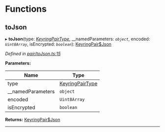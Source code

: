 

# Functions

<a id="tojson"></a>

##  toJson

▸ **toJson**(type: *[KeyringPairType](_types_.md#keyringpairtype)*, __namedParameters: *`object`*, encoded: *`Uint8Array`*, isEncrypted: *`boolean`*): [KeyringPair$Json](_types_.md#keyringpair_json)

*Defined in [pair/toJson.ts:15](https://github.com/polkadot-js/common/blob/815fdc7/packages/keyring/src/pair/toJson.ts#L15)*

**Parameters:**

| Name | Type |
| ------ | ------ |
| type | [KeyringPairType](_types_.md#keyringpairtype) |
| __namedParameters | `object` |
| encoded | `Uint8Array` |
| isEncrypted | `boolean` |

**Returns:** [KeyringPair$Json](_types_.md#keyringpair_json)

___

